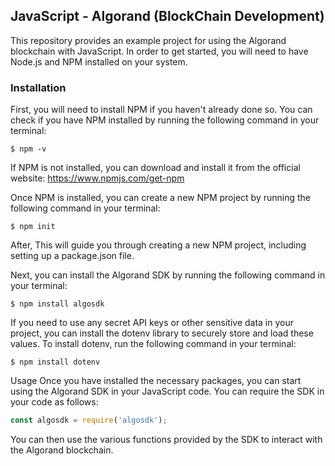 ## JavaScript - Algorand (BlockChain Development)

This repository provides an example project for using the Algorand blockchain with JavaScript. In order to get started, you will need to have Node.js and NPM installed on your system.

### Installation
First, you will need to install NPM if you haven't already done so. You can check if you have NPM installed by running the following command in your terminal:

```
$ npm -v
```

If NPM is not installed, you can download and install it from the official website: https://www.npmjs.com/get-npm

Once NPM is installed, you can create a new NPM project by running the following command in your terminal:

```
$ npm init
```


After, This will guide you through creating a new NPM project, including setting up a package.json file.

Next, you can install the Algorand SDK by running the following command in your terminal:

```
$ npm install algosdk
```


If you need to use any secret API keys or other sensitive data in your project, you can install the dotenv library to securely store and load these values. To install dotenv, run the following command in your terminal:

```
$ npm install dotenv
```

Usage
Once you have installed the necessary packages, you can start using the Algorand SDK in your JavaScript code. You can require the SDK in your code as follows:

``` js
const algosdk = require('algosdk');
```

You can then use the various functions provided by the SDK to interact with the Algorand blockchain.